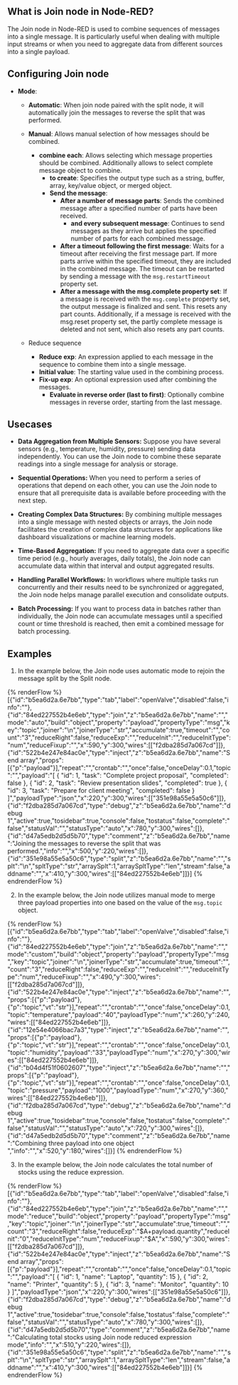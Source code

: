 ## What is Join node in Node-RED?

The Join node in Node-RED is used to combine sequences of messages into a single message. It is particularly useful when dealing with multiple input streams or when you need to aggregate data from different sources into a single payload.

## Configuring Join node

- **Mode**:
    - **Automatic**: When join node paired with the split node, it will automatically join the messages to reverse the split that was performed.

    - **Manual**: Allows manual selection of how messages should be combined.
      - **combine each**: Allows selecting which message properties should be combined. Additionally allows to select complete message object to combine.
        - **to create**: Specifies the output type such as a string, buffer, array, key/value object, or merged object.
        - **Send the message**:
            - **After a number of message parts**: Sends the combined message after a specified number of parts have been received.
                - **and every subsequent message**: Continues to send messages as they arrive but applies the specified number of parts for each combined message.
            - **After a timeout following the first message**: Waits for a timeout after receiving the first message part. If more parts arrive within the specified timeout, they are included in the combined message. The timeout can be restarted by sending a message with the `msg.restartTimeout` property set.
            - **After a message with the msg.complete property set**: If a message is received with the `msg.complete` property set, the output message is finalized and sent. This resets any part counts. Additionally, if a message is received with the msg.reset property set, the partly complete message is deleted and not sent, which also resets any part counts.
            
    - Reduce sequence
        - **Reduce exp**: An expression applied to each message in the sequence to combine them into a single message.
        - **Initial value**: The starting value used in the combining process.
        - **Fix-up exp**: An optional expression used after combining the messages.
            - **Evaluate in reverse order (last to first)**: Optionally combine messages in reverse order, starting from the last message.

## Usecases

- **Data Aggregation from Multiple Sensors:** Suppose you have several sensors (e.g., temperature, humidity, pressure) sending data independently. You can use the Join node to combine these separate readings into a single message for analysis or storage.

- **Sequential Operations:** When you need to perform a series of operations that depend on each other, you can use the Join node to ensure that all prerequisite data is available before proceeding with the next step.

- **Creating Complex Data Structures:** By combining multiple messages into a single message with nested objects or arrays, the Join node facilitates the creation of complex data structures for applications like dashboard visualizations or machine learning models.

- **Time-Based Aggregation:** If you need to aggregate data over a specific time period (e.g., hourly averages, daily totals), the Join node can accumulate data within that interval and output aggregated results.

- **Handling Parallel Workflows:** In workflows where multiple tasks run concurrently and their results need to be synchronized or aggregated, the Join node helps manage parallel execution and consolidate outputs.

- **Batch Processing:** If you want to process data in batches rather than individually, the Join node can accumulate messages until a specified count or time threshold is reached, then emit a combined message for batch processing.


## Examples 

1. In the example below, the Join node uses automatic mode to rejoin the message split by the Split node.

{% renderFlow %}
[{"id":"b5ea6d2a.6e7bb","type":"tab","label":"openValve","disabled":false,"info":""},{"id":"84ed227552b4e6eb","type":"join","z":"b5ea6d2a.6e7bb","name":"","mode":"auto","build":"object","property":"payload","propertyType":"msg","key":"topic","joiner":"\\n","joinerType":"str","accumulate":true,"timeout":"","count":"3","reduceRight":false,"reduceExp":"","reduceInit":"","reduceInitType":"num","reduceFixup":"","x":590,"y":300,"wires":[["f2dba285d7a067cd"]]},{"id":"522b4e247e84ac0e","type":"inject","z":"b5ea6d2a.6e7bb","name":"Send array","props":[{"p":"payload"}],"repeat":"","crontab":"","once":false,"onceDelay":0.1,"topic":"","payload":"[   {     \"id\": 1,     \"task\": \"Complete project proposal\",     \"completed\": false   },   {     \"id\": 2,     \"task\": \"Review presentation slides\",     \"completed\": true   },   {     \"id\": 3,     \"task\": \"Prepare for client meeting\",     \"completed\": false   } ]","payloadType":"json","x":220,"y":300,"wires":[["351e98a55e5a50c6"]]},{"id":"f2dba285d7a067cd","type":"debug","z":"b5ea6d2a.6e7bb","name":"debug 1","active":true,"tosidebar":true,"console":false,"tostatus":false,"complete":"false","statusVal":"","statusType":"auto","x":780,"y":300,"wires":[]},{"id":"d47a5edb2d5d5b70","type":"comment","z":"b5ea6d2a.6e7bb","name":"Joining the messages to reverse the split that was performed.","info":"","x":500,"y":220,"wires":[]},{"id":"351e98a55e5a50c6","type":"split","z":"b5ea6d2a.6e7bb","name":"","splt":"\\n","spltType":"str","arraySplt":1,"arraySpltType":"len","stream":false,"addname":"","x":410,"y":300,"wires":[["84ed227552b4e6eb"]]}]
{% endrenderFlow %}

2. In the example below, the Join node utilizes manual mode to merge three payload properties into one based on the value of the `msg.topic` object.

{% renderFlow %}
[{"id":"b5ea6d2a.6e7bb","type":"tab","label":"openValve","disabled":false,"info":""},{"id":"84ed227552b4e6eb","type":"join","z":"b5ea6d2a.6e7bb","name":"","mode":"custom","build":"object","property":"payload","propertyType":"msg","key":"topic","joiner":"\\n","joinerType":"str","accumulate":true,"timeout":"","count":"3","reduceRight":false,"reduceExp":"","reduceInit":"","reduceInitType":"num","reduceFixup":"","x":490,"y":300,"wires":[["f2dba285d7a067cd"]]},{"id":"522b4e247e84ac0e","type":"inject","z":"b5ea6d2a.6e7bb","name":"","props":[{"p":"payload"},{"p":"topic","vt":"str"}],"repeat":"","crontab":"","once":false,"onceDelay":0.1,"topic":"temperature","payload":"40","payloadType":"num","x":260,"y":240,"wires":[["84ed227552b4e6eb"]]},{"id":"12e54e4066bac7a3","type":"inject","z":"b5ea6d2a.6e7bb","name":"","props":[{"p":"payload"},{"p":"topic","vt":"str"}],"repeat":"","crontab":"","once":false,"onceDelay":0.1,"topic":"humidity","payload":"33","payloadType":"num","x":270,"y":300,"wires":[["84ed227552b4e6eb"]]},{"id":"b04d4f51f0602607","type":"inject","z":"b5ea6d2a.6e7bb","name":"","props":[{"p":"payload"},{"p":"topic","vt":"str"}],"repeat":"","crontab":"","once":false,"onceDelay":0.1,"topic":"pressure","payload":"1000","payloadType":"num","x":270,"y":360,"wires":[["84ed227552b4e6eb"]]},{"id":"f2dba285d7a067cd","type":"debug","z":"b5ea6d2a.6e7bb","name":"debug 1","active":true,"tosidebar":true,"console":false,"tostatus":false,"complete":"false","statusVal":"","statusType":"auto","x":720,"y":300,"wires":[]},{"id":"d47a5edb2d5d5b70","type":"comment","z":"b5ea6d2a.6e7bb","name":"Combining three payload into one object ","info":"","x":520,"y":180,"wires":[]}]
{% endrenderFlow %}

3. In the example below, the Join node calculates the total number of stocks using the reduce expression.

{% renderFlow %}
[{"id":"b5ea6d2a.6e7bb","type":"tab","label":"openValve","disabled":false,"info":""},{"id":"84ed227552b4e6eb","type":"join","z":"b5ea6d2a.6e7bb","name":"","mode":"reduce","build":"object","property":"payload","propertyType":"msg","key":"topic","joiner":"\\n","joinerType":"str","accumulate":true,"timeout":"","count":"3","reduceRight":false,"reduceExp":"$A+payload.quantity","reduceInit":"0","reduceInitType":"num","reduceFixup":"$A","x":590,"y":300,"wires":[["f2dba285d7a067cd"]]},{"id":"522b4e247e84ac0e","type":"inject","z":"b5ea6d2a.6e7bb","name":"Send array","props":[{"p":"payload"}],"repeat":"","crontab":"","once":false,"onceDelay":0.1,"topic":"","payload":"[   {     \"id\": 1,     \"name\": \"Laptop\",     \"quantity\": 15   },   {     \"id\": 2,     \"name\": \"Printer\",     \"quantity\": 5   },   {     \"id\": 3,     \"name\": \"Monitor\",     \"quantity\": 10   } ]","payloadType":"json","x":220,"y":300,"wires":[["351e98a55e5a50c6"]]},{"id":"f2dba285d7a067cd","type":"debug","z":"b5ea6d2a.6e7bb","name":"debug 1","active":true,"tosidebar":true,"console":false,"tostatus":false,"complete":"false","statusVal":"","statusType":"auto","x":780,"y":300,"wires":[]},{"id":"d47a5edb2d5d5b70","type":"comment","z":"b5ea6d2a.6e7bb","name":"Calculating total stocks using Join node reduced expression mode","info":"","x":510,"y":220,"wires":[]},{"id":"351e98a55e5a50c6","type":"split","z":"b5ea6d2a.6e7bb","name":"","splt":"\\n","spltType":"str","arraySplt":1,"arraySpltType":"len","stream":false,"addname":"","x":410,"y":300,"wires":[["84ed227552b4e6eb"]]}]
{% endrenderFlow %}